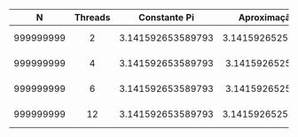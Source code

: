 | N             | Threads           | Constante Pi         | Aproximação Pi            | Diferença Absoluta          |
|:-------------:|:-----------------:|:----------------:|:-------------------:|:-----------------:|
| 999999999     | 2                 | 3.141592653589793 | 3.1415926525894307 | 3.184252606373165E-10 |
| 999999999     | 4                 | 3.141592653589793 | 3.141592652589331  | 3.184569248261453E-10 |
| 999999999     | 6                 | 3.141592653589793 | 3.141592652589561  | 3.183837013894787E-10 |
| 999999999     | 12                | 3.141592653589793 | 3.1415926525896274 | 3.1836263904958814E-10 |
